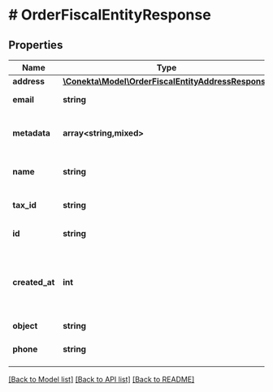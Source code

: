 # # OrderFiscalEntityResponse

## Properties

Name | Type | Description | Notes
------------ | ------------- | ------------- | -------------
**address** | [**\Conekta\Model\OrderFiscalEntityAddressResponse**](OrderFiscalEntityAddressResponse.md) |  |
**email** | **string** | Email of the fiscal entity | [optional]
**metadata** | **array<string,mixed>** | Metadata associated with the fiscal entity | [optional]
**name** | **string** | Name of the fiscal entity | [optional]
**tax_id** | **string** | Tax ID of the fiscal entity | [optional]
**id** | **string** | ID of the fiscal entity |
**created_at** | **int** | The time at which the object was created in seconds since the Unix epoch |
**object** | **string** |  |
**phone** | **string** | Phone of the fiscal entity | [optional]

[[Back to Model list]](../../README.md#models) [[Back to API list]](../../README.md#endpoints) [[Back to README]](../../README.md)
